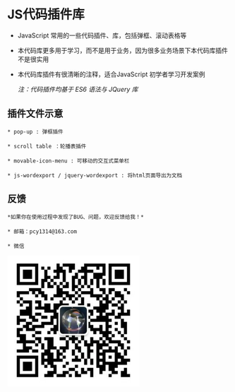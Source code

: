 # JS代码插件库

* JavaScript 常用的一些代码插件、库，包括弹框、滚动表格等 

* 本代码库更多用于学习，而不是用于业务，因为很多业务场景下本代码库插件不是很实用

* 本代码库插件有很清晰的注释，适合JavaScript 初学者学习开发案例

  *注：代码插件均基于 ES6 语法与 JQuery 库*

## 插件文件示意

    * pop-up : 弹框插件
    
    * scroll table ：轮播表插件  
    
    * movable-icon-menu : 可移动的交互式菜单栏
    
    * js-wordexport / jquery-wordexport : 将html页面导出为文档

## 反馈

    *如果你在使用过程中发现了BUG、问题，欢迎反馈给我！*
    
    * 邮箱：pcy1314@163.com
    
    * 微信

![images](./images/weixin.jpg)